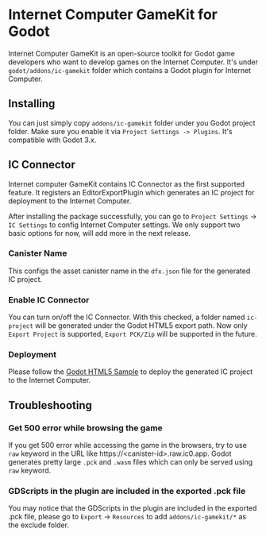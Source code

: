 # Internet Computer GameKit for Godot
Internet Computer GameKit is an open-source toolkit for Godot game developers who want to develop games on the Internet Computer. It's under `godot/addons/ic-gamekit` folder which contains a Godot plugin for Internet Computer.

## Installing
You can just simply copy `addons/ic-gamekit` folder under you Godot project folder. Make sure you enable it via `Project Settings -> Plugins`. It's compatible with Godot 3.x.

## IC Connector

Internet computer GameKit contains IC Connector as the first supported feature. It registers an EditorExportPlugin which generates an IC project for deployment to the Internet Computer.

After installing the package successfully, you can go to `Project Settings` -> `IC Settings` to config Internet Computer settings. We only support two basic options for now, will add more in the next release.

### Canister Name

This configs the asset canister name in the `dfx.json` file for the generated IC project.

### Enable IC Connector

You can turn on/off the IC Connector. With this checked, a folder named `ic-project` will be generated under the Godot HTML5 export path. Now only `Export Project` is supported, `Export PCK/Zip` will be supported in the future.

### Deployment

Please follow the [Godot HTML5 Sample](https://github.com/dfinity/examples/tree/master/hosting/godot-html5-template) to deploy the generated IC project to the Internet Computer.

## Troubleshooting

### Get 500 error while browsing the game

If you get 500 error while accessing the game in the browsers, try to use `raw` keyword in the URL like https://\<canister-id\>.raw.ic0.app. Godot generates pretty large `.pck` and `.wasm` files which can only be served using `raw` keyword.

### GDScripts in the plugin are included in the exported .pck file

You may notice that the GDScripts in the plugin are included in the exported .pck file, please go to `Export` -> `Resources` to add `addons/ic-gamekit/*` as the exclude folder. 
